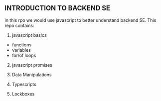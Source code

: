## INTRODUCTION TO BACKEND SE
in this rpo we would use javascript to better understand backend SE. This repo contains:
1. javascript basics
- functions
- variables
- for/of loops

2. javascript promises

3. Data Manipulations

4. Typescripts

5. Lockboxes
